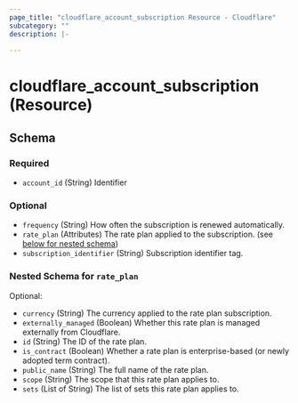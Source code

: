 ```yaml
---
page_title: "cloudflare_account_subscription Resource - Cloudflare"
subcategory: ""
description: |-
  
---
```


# cloudflare_account_subscription (Resource)




<!-- schema generated by tfplugindocs -->
## Schema

### Required

- `account_id` (String) Identifier

### Optional

- `frequency` (String) How often the subscription is renewed automatically.
- `rate_plan` (Attributes) The rate plan applied to the subscription. (see [below for nested schema](#nestedatt--rate_plan))
- `subscription_identifier` (String) Subscription identifier tag.

<a id="nestedatt--rate_plan"></a>
### Nested Schema for `rate_plan`

Optional:

- `currency` (String) The currency applied to the rate plan subscription.
- `externally_managed` (Boolean) Whether this rate plan is managed externally from Cloudflare.
- `id` (String) The ID of the rate plan.
- `is_contract` (Boolean) Whether a rate plan is enterprise-based (or newly adopted term contract).
- `public_name` (String) The full name of the rate plan.
- `scope` (String) The scope that this rate plan applies to.
- `sets` (List of String) The list of sets this rate plan applies to.


